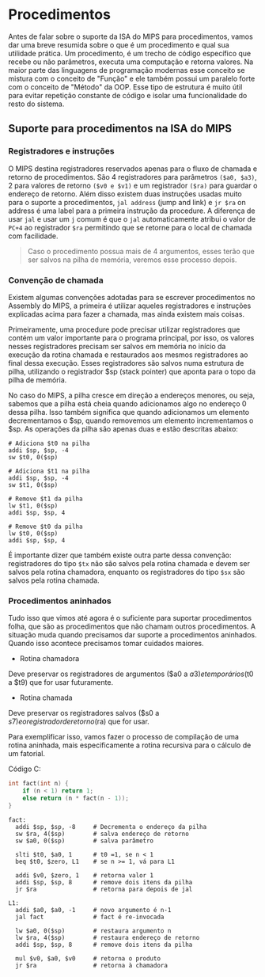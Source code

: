 # Procedimentos

Antes de falar sobre o suporte da ISA do MIPS para procedimentos, vamos dar uma breve resumida sobre o que é um procedimento e qual sua utilidade prática. Um procedimento, é um trecho de código específico que recebe ou não parâmetros, executa uma computação e retorna valores. Na maior parte das linguagens de programação modernas esse conceito se mistura com o conceito de "Função" e ele também possui um paralelo forte com o conceito de "Método" da OOP. Esse tipo de estrutura é muito útil para evitar repetição constante de código e isolar uma funcionalidade do resto do sistema.

## Suporte para procedimentos na ISA do MIPS

### Registradores e instruções

O MIPS destina registradores reservados apenas para o fluxo de chamada e retorno de procedimentos. São 4 registradores para parâmetros `($a0, $a3)`, 2 para valores de retorno `($v0 e $v1)` e um registrador `($ra)` para guardar o endereço de retorno. Além disso existem duas instruções usadas muito para o suporte a procedimentos, `jal address` (jump and link) e `jr $ra` on address é uma label para a primeira instrução da procedure. A diferença de usar `jal` e usar um `j` comum é que o `jal` automaticamente atribui o valor de `PC+4` ao registrador `$ra` permitindo que se retorne para o local de chamada com facilidade.

> Caso o procedimento possua mais de 4 argumentos, esses terão que ser salvos na pilha de memória, veremos esse processo depois.

### Convenção de chamada

Existem algumas convenções adotadas para se escrever procedimentos no Assembly do MIPS, a primeira é utilizar aqueles registradores e instruções explicadas acima para fazer a chamada, mas ainda existem mais coisas. 

Primeiramente, uma procedure pode precisar utilizar registradores que contém um valor importante para o programa principal, por isso, os valores nesses registradores precisam ser salvos em memória no início da execução da rotina chamada e restaurados aos mesmos registradores ao final dessa execução. Esses registradores são salvos numa estrutura de pilha, utilizando o registrador $sp (stack pointer) que aponta para o topo da pilha de memória.

No caso do MIPS, a pilha cresce em direção a endereços menores, ou seja, sabemos que a pilha está cheia quando adicionamos algo no endereço 0 dessa pilha. Isso também significa que quando adicionamos um elemento decrementamos o $sp, quando removemos um elemento incrementamos o $sp. As operações da pilha são apenas duas e estão descritas abaixo:

```assembly
# Adiciona $t0 na pilha
addi $sp, $sp, -4
sw $t0, 0($sp)

# Adiciona $t1 na pilha
addi $sp, $sp, -4
sw $t1, 0($sp)

# Remove $t1 da pilha 
lw $t1, 0($sp)
addi $sp, $sp, 4

# Remove $t0 da pilha
lw $t0, 0($sp)
addi $sp, $sp, 4
```

É importante dizer que também existe outra parte dessa convenção: registradores do tipo `$tx` não são salvos pela rotina chamada e devem ser salvos pela rotina chamadora, enquanto os registradores do tipo `$sx` são salvos pela rotina chamada.

### Procedimentos aninhados

Tudo isso que vimos até agora é o suficiente para suportar procedimentos folha, que são as procedimentos que não chamam outros procedimentos. A situação muda quando precisamos dar suporte a procedimentos aninhados. Quando isso acontece precisamos tomar cuidados maiores.

- Rotina chamadora

Deve preservar os registradores de argumentos ($a0 a $a3) e temporários ($t0 a $t9) que for usar futuramente.

- Rotina chamada

Deve preservar os registradores salvos ($s0 a $s7) e o registrador de retorno ($ra) que for usar.

Para exemplificar isso, vamos fazer o processo de compilação de uma rotina aninhada, mais especificamente a rotina recursiva para o cálculo de um fatorial.

Código C:

```c
int fact(int n) {
    if (n < 1) return 1;
    else return (n * fact(n - 1));
}
```

```assembly
fact:
  addi $sp, $sp, -8     # Decrementa o endereço da pilha
  sw $ra, 4($sp)        # salva endereço de retorno
  sw $a0, 0($sp)        # salva parâmetro
  
  slti $t0, $a0, 1      # t0 =1, se n < 1
  beq $t0, $zero, L1    # se n >= 1, vá para L1
  
  addi $v0, $zero, 1    # retorna valor 1
  addi $sp, $sp, 8      # remove dois itens da pilha
  jr $ra                # retorna para depois de jal

L1:
  addi $a0, $a0, -1     # novo argumento é n-1
  jal fact              # fact é re-invocada

  lw $a0, 0($sp)        # restaura argumento n
  lw $ra, 4($sp)        # restaura endereço de retorno
  addi $sp, $sp, 8      # remove dois itens da pilha
  
  mul $v0, $a0, $v0     # retorna o produto
  jr $ra                # retorna à chamadora
```